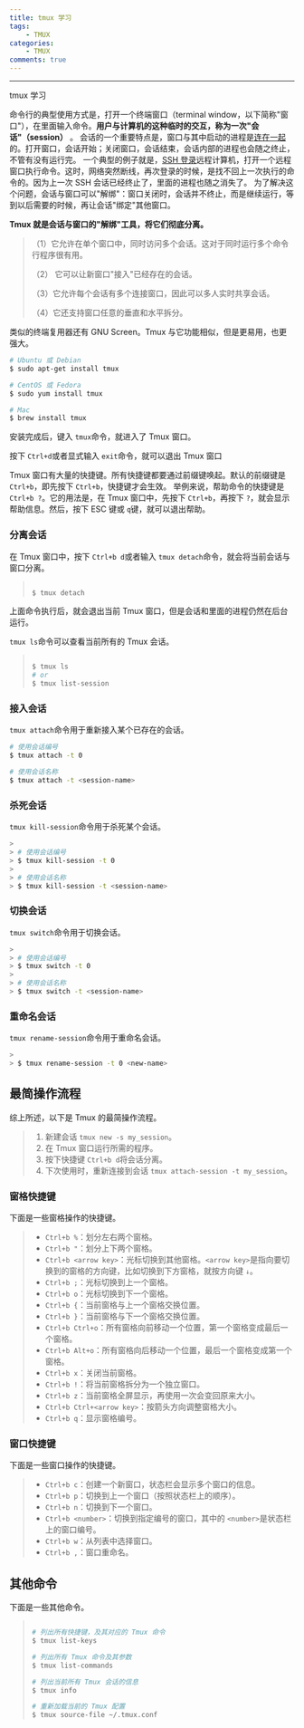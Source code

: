 ```yaml
---
title: tmux 学习
tags:
    - TMUX
categories:
    - TMUX
comments: true
---
```

---

tmux 学习

命令行的典型使用方式是，打开一个终端窗口（terminal window，以下简称"窗口"），在里面输入命令。**用户与计算机的这种临时的交互，称为一次"会话"（session）** 。
会话的一个重要特点是，窗口与其中启动的进程是[连在一起](http://www.ruanyifeng.com/blog/2016/02/linux-daemon.html)的。打开窗口，会话开始；关闭窗口，会话结束，会话内部的进程也会随之终止，不管有没有运行完。
一个典型的例子就是，[SSH 登录](http://www.ruanyifeng.com/blog/2011/12/ssh_remote_login.html)远程计算机，打开一个远程窗口执行命令。这时，网络突然断线，再次登录的时候，是找不回上一次执行的命令的。因为上一次 SSH 会话已经终止了，里面的进程也随之消失了。
为了解决这个问题，会话与窗口可以"解绑"：窗口关闭时，会话并不终止，而是继续运行，等到以后需要的时候，再让会话"绑定"其他窗口。

**Tmux 就是会话与窗口的"解绑"工具，将它们彻底分离。**

> （1）它允许在单个窗口中，同时访问多个会话。这对于同时运行多个命令行程序很有用。
>
> （2） 它可以让新窗口"接入"已经存在的会话。
>
> （3）它允许每个会话有多个连接窗口，因此可以多人实时共享会话。
>
> （4）它还支持窗口任意的垂直和水平拆分。

类似的终端复用器还有 GNU Screen。Tmux 与它功能相似，但是更易用，也更强大。

```bash
# Ubuntu 或 Debian
$ sudo apt-get install tmux

# CentOS 或 Fedora
$ sudo yum install tmux

# Mac
$ brew install tmux
```

安装完成后，键入 `tmux`命令，就进入了 Tmux 窗口。


按下 `Ctrl+d`或者显式输入 `exit`命令，就可以退出 Tmux 窗口

Tmux 窗口有大量的快捷键。所有快捷键都要通过前缀键唤起。默认的前缀键是 `Ctrl+b`，即先按下 `Ctrl+b`，快捷键才会生效。
举例来说，帮助命令的快捷键是 `Ctrl+b ?`。它的用法是，在 Tmux 窗口中，先按下 `Ctrl+b`，再按下 `?`，就会显示帮助信息。然后，按下 ESC 键或 `q`键，就可以退出帮助。

### 分离会话

在 Tmux 窗口中，按下 `Ctrl+b d`或者输入 `tmux detach`命令，就会将当前会话与窗口分离。

> ```bash
>
> $ tmux detach
> ```

上面命令执行后，就会退出当前 Tmux 窗口，但是会话和里面的进程仍然在后台运行。

`tmux ls`命令可以查看当前所有的 Tmux 会话。

> ```bash
>
> $ tmux ls
> # or
> $ tmux list-session
> ```

### 接入会话

`tmux attach`命令用于重新接入某个已存在的会话。

```bash
# 使用会话编号
$ tmux attach -t 0

# 使用会话名称
$ tmux attach -t <session-name>
```

### 杀死会话

`tmux kill-session`命令用于杀死某个会话。

```bash
> 
> # 使用会话编号
> $ tmux kill-session -t 0
> 
> # 使用会话名称
> $ tmux kill-session -t <session-name>
```

### 切换会话

`tmux switch`命令用于切换会话。

```bash
> 
> # 使用会话编号
> $ tmux switch -t 0
> 
> # 使用会话名称
> $ tmux switch -t <session-name>
```

### 重命名会话

`tmux rename-session`命令用于重命名会话。

```bash
> 
> $ tmux rename-session -t 0 <new-name>
```

## 最简操作流程

综上所述，以下是 Tmux 的最简操作流程。

> 1. 新建会话 `tmux new -s my_session`。
> 2. 在 Tmux 窗口运行所需的程序。
> 3. 按下快捷键 `Ctrl+b d`将会话分离。
> 4. 下次使用时，重新连接到会话 `tmux attach-session -t my_session`。

### 窗格快捷键

下面是一些窗格操作的快捷键。

> - `Ctrl+b %`：划分左右两个窗格。
> - `Ctrl+b "`：划分上下两个窗格。
> - `Ctrl+b <arrow key>`：光标切换到其他窗格。`<arrow key>`是指向要切换到的窗格的方向键，比如切换到下方窗格，就按方向键 `↓`。
> - `Ctrl+b ;`：光标切换到上一个窗格。
> - `Ctrl+b o`：光标切换到下一个窗格。
> - `Ctrl+b {`：当前窗格与上一个窗格交换位置。
> - `Ctrl+b }`：当前窗格与下一个窗格交换位置。
> - `Ctrl+b Ctrl+o`：所有窗格向前移动一个位置，第一个窗格变成最后一个窗格。
> - `Ctrl+b Alt+o`：所有窗格向后移动一个位置，最后一个窗格变成第一个窗格。
> - `Ctrl+b x`：关闭当前窗格。
> - `Ctrl+b !`：将当前窗格拆分为一个独立窗口。
> - `Ctrl+b z`：当前窗格全屏显示，再使用一次会变回原来大小。
> - `Ctrl+b Ctrl+<arrow key>`：按箭头方向调整窗格大小。
> - `Ctrl+b q`：显示窗格编号。

### 窗口快捷键

下面是一些窗口操作的快捷键。

> - `Ctrl+b c`：创建一个新窗口，状态栏会显示多个窗口的信息。
> - `Ctrl+b p`：切换到上一个窗口（按照状态栏上的顺序）。
> - `Ctrl+b n`：切换到下一个窗口。
> - `Ctrl+b <number>`：切换到指定编号的窗口，其中的 `<number>`是状态栏上的窗口编号。
> - `Ctrl+b w`：从列表中选择窗口。
> - `Ctrl+b ,`：窗口重命名。

## 其他命令

下面是一些其他命令。

> ```bash
>
> # 列出所有快捷键，及其对应的 Tmux 命令
> $ tmux list-keys
>
> # 列出所有 Tmux 命令及其参数
> $ tmux list-commands
>
> # 列出当前所有 Tmux 会话的信息
> $ tmux info
>
> # 重新加载当前的 Tmux 配置
> $ tmux source-file ~/.tmux.conf
> ```
>
